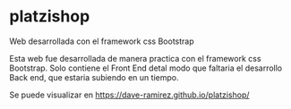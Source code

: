 # platzishop
Web desarrollada con el framework css Bootstrap

Esta web fue desarrollada de manera practica con el framework css Bootstrap. Solo contiene el Front End detal modo que faltaria
el desarrollo Back end, que estaria subiendo en un tiempo.

Se puede visualizar en  https://dave-ramirez.github.io/platzishop/
